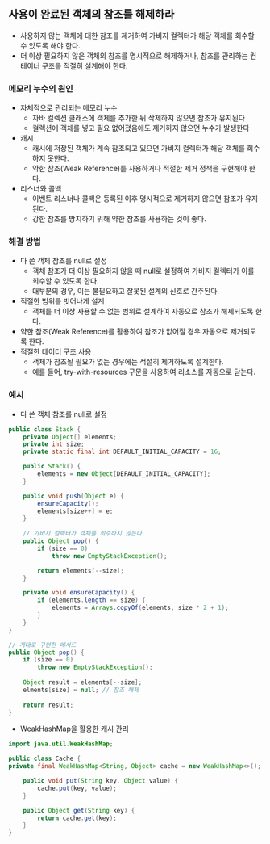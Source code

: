 ## 사용이 완료된 객체의 참조를 해제하라
- 사용하지 않는 객체에 대한 참조를 제거하여 가비지 컬렉터가 해당 객체를 회수할 수 있도록 해야 한다. 
- 더 이상 필요하지 않은 객체의 참조를 명시적으로 해제하거나, 참조를 관리하는 컨테이너 구조를 적절히 설계해야 한다.

### 메모리 누수의 원인
- 자체적으로 관리되는 메모리 누수
    - 자바 컬렉션 클래스에 객체를 추가한 뒤 삭제하지 않으면 참조가 유지된다
    - 컬렉션에 객체를 넣고 필요 없어졌음에도 제거하지 않으면 누수가 발생한다
- 캐시
    - 캐시에 저장된 객체가 계속 참조되고 있으면 가비지 컬렉터가 해당 객체를 회수하지 못한다.
    - 약한 참조(Weak Reference)를 사용하거나 적절한 제거 정책을 구현해야 한다.
- 리스너와 콜백
    - 이벤트 리스너나 콜백은 등록된 이후 명시적으로 제거하지 않으면 참조가 유지된다.
    - 강한 참조를 방지하기 위해 약한 참조를 사용하는 것이 좋다.
### 해결 방법
- 다 쓴 객체 참조를 null로 설정
    - 객체 참조가 더 이상 필요하지 않을 때 null로 설정하여 가비지 컬렉터가 이를 회수할 수 있도록 한다.
    - 대부분의 경우, 이는 불필요하고 잘못된 설계의 신호로 간주된다.
- 적절한 범위를 벗어나게 설계
    - 객체를 더 이상 사용할 수 없는 범위로 설계하여 자동으로 참조가 해제되도록 한다.
- 약한 참조(Weak Reference)를 활용하여 참조가 없어질 경우 자동으로 제거되도록 한다.
- 적절한 데이터 구조 사용
  - 객체가 참조될 필요가 없는 경우에는 적절히 제거하도록 설계한다.
  - 예를 들어, try-with-resources 구문을 사용하여 리소스를 자동으로 닫는다.

### 예시
- 다 쓴 객체 참조를 null로 설정
```java
public class Stack {
    private Object[] elements;
    private int size;
    private static final int DEFAULT_INITIAL_CAPACITY = 16;

    public Stack() {
        elements = new Object[DEFAULT_INITIAL_CAPACITY];
    }

    public void push(Object e) {
        ensureCapacity();
        elements[size++] = e;
    }
    
    // 가비지 컬렉터가 객체를 회수하지 않는다.
    public Object pop() {
        if (size == 0)
            throw new EmptyStackException();

        return elements[--size];
    }

    private void ensureCapacity() {
        if (elements.length == size) {
            elements = Arrays.copyOf(elements, size * 2 + 1);
        }
    }
}

// 게대로 구현한 메서드
public Object pop() {
    if (size == 0)
        throw new EmptyStackException();
    
    Object result = elements[--size];
    elments[size] = null; // 참조 해제
    
    return result;
}
```
- WeakHashMap을 활용한 캐시 관리
```java
import java.util.WeakHashMap;

public class Cache {
private final WeakHashMap<String, Object> cache = new WeakHashMap<>();

    public void put(String key, Object value) {
        cache.put(key, value);
    }

    public Object get(String key) {
        return cache.get(key);
    }
}
```
